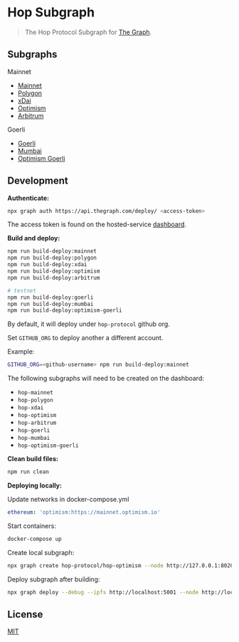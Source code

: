 # Hop Subgraph

> The Hop Protocol Subgraph for [The Graph](https://thegraph.com/).

## Subgraphs

Mainnet

- [Mainnet](https://thegraph.com/explorer/subgraph/hop-protocol/hop-mainnet)
- [Polygon](https://thegraph.com/explorer/subgraph/hop-protocol/hop-polygon)
- [xDai](https://thegraph.com/explorer/subgraph/hop-protocol/hop-xdai)
- [Optimism](https://thegraph.com/explorer/subgraph/hop-protocol/hop-optimism)
- [Arbitrum](https://thegraph.com/explorer/subgraph/hop-protocol/hop-arbitrum)

Goerli

- [Goerli](https://thegraph.com/explorer/subgraph/hop-protocol/hop-goerli)
- [Mumbai](https://thegraph.com/explorer/subgraph/hop-protocol/hop-mumbai)
- [Optimism Goerli](https://thegraph.com/explorer/subgraph/hop-protocol/hop-optimism-goerli)

## Development

**Authenticate:**

```bash
npx graph auth https://api.thegraph.com/deploy/ <access-token>
```

The access token is found on the hosted-service [dashboard](https://thegraph.com/hosted-service/dashboard).

**Build and deploy:**

```bash
npm run build-deploy:mainnet
npm run build-deploy:polygon
npm run build-deploy:xdai
npm run build-deploy:optimism
npm run build-deploy:arbitrum

# testnet
npm run build-deploy:goerli
npm run build-deploy:mumbai
npm run build-deploy:optimism-goerli
```

By default, it will deploy under `hop-protocol` github org.

Set `GITHUB_ORG` to deploy another a different account.

Example:

```bash
GITHUB_ORG=<github-username> npm run build-deploy:mainnet
```

The following subgraphs will need to be created on the dashboard:

- `hop-mainnet`
- `hop-polygon`
- `hop-xdai`
- `hop-optimism`
- `hop-arbitrum`
- `hop-goerli`
- `hop-mumbai`
- `hop-optimism-goerli`

**Clean build files:**

```bash
npm run clean
```

**Deploying locally:**

Update networks in docker-compose.yml

```yml
ethereum: 'optimism:https://mainnet.optimism.io'
```

Start containers:

```bash
docker-compose up
```

Create local subgraph:

```bash
npx graph create hop-protocol/hop-optimism --node http://127.0.0.1:8020
```

Deploy subgraph after building:

```bash
npx graph deploy --debug --ipfs http://localhost:5001 --node http://localhost:8020 hop-protocol/hop-optimism
```

## License

[MIT](LICENSE)
